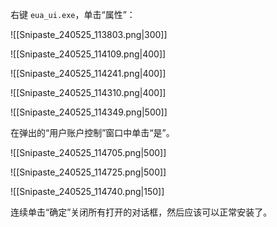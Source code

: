右键 `eua_ui.exe`，单击“属性”：

![[Snipaste_240525_113803.png|300]]

![[Snipaste_240525_114109.png|400]]

![[Snipaste_240525_114241.png|400]]

![[Snipaste_240525_114310.png|400]]

![[Snipaste_240525_114349.png|500]]

在弹出的“用户账户控制”窗口中单击“是”。

![[Snipaste_240525_114705.png|500]]

![[Snipaste_240525_114725.png|500]]

![[Snipaste_240525_114740.png|150]]

连续单击“确定”关闭所有打开的对话框，然后应该可以正常安装了。